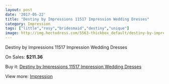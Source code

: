 ```yaml
---
layout: post
date: '2017-05-22'
title: "Destiny by Impressions 11517 Impression Wedding Dresses"
category: Impression
tags: ["little","rosy","bridesmaid","destiny","unique"]
image: http://img.hectodress.com/5563-thickbox_default/destiny-by-impressions-11517-impression-wedding-dresses.jpg
---
```

Destiny by Impressions 11517 Impression Wedding Dresses

On Sales: **$211.36**
<a href="https://www.hectodress.com/impression/2772-destiny-by-impressions-11517-impression-wedding-dresses.html"><amp-img layout="responsive" width="600" height="600" src="//img.hectodress.com/5563-thickbox_default/destiny-by-impressions-11517-impression-wedding-dresses.jpg" alt="Destiny by Impressions 11517 Impression Wedding Dresses 0" /></a>
<a href="https://www.hectodress.com/impression/2772-destiny-by-impressions-11517-impression-wedding-dresses.html"><amp-img layout="responsive" width="600" height="600" src="//img.hectodress.com/5564-thickbox_default/destiny-by-impressions-11517-impression-wedding-dresses.jpg" alt="Destiny by Impressions 11517 Impression Wedding Dresses 1" /></a>

Buy it: [Destiny by Impressions 11517 Impression Wedding Dresses](https://www.hectodress.com/impression/2772-destiny-by-impressions-11517-impression-wedding-dresses.html "Destiny by Impressions 11517 Impression Wedding Dresses")

View more: [Impression](https://www.hectodress.com/48-impression "Impression")